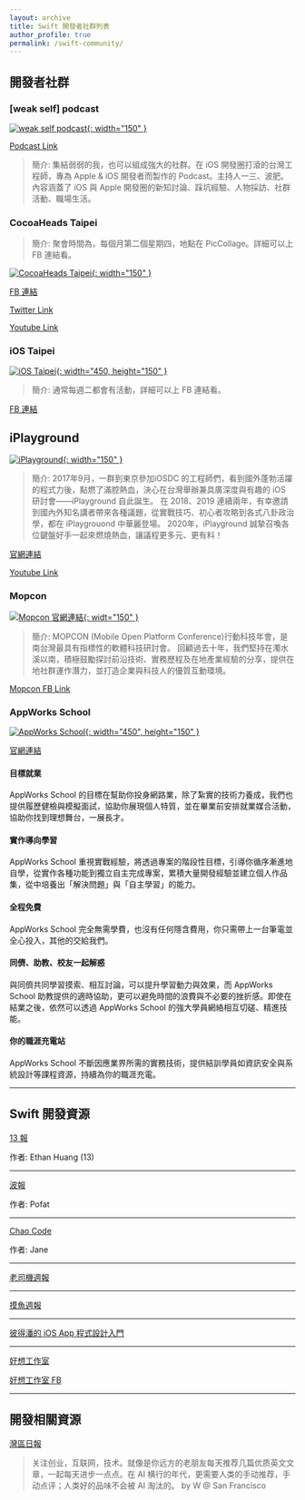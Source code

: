 ```yaml
---
layout: archive
title: Swift 開發者社群列表
author_profile: true
permalink: /swift-community/
---
```


## 開發者社群

### [weak self] podcast

[![weak self podcast](/assets/swift-community/icon_weak-self.jpeg){: width="150" }](https://weakself.dev)

[Podcast Link](https://weakself.dev/)

> 簡介:
集結弱弱的我，也可以組成強大的社群。在 iOS 開發圈打滾的台灣工程師，專為 Apple & iOS 開發者而製作的 Podcast。主持人一三、波肥。內容涵蓋了 iOS 與 Apple 開發圈的新知討論、踩坑經驗、人物採訪、社群活動、職場生活。

### CocoaHeads Taipei

> 簡介:
聚會時間為，每個月第二個星期四，地點在 PicCollage。詳細可以上 FB 連結看。

[![CocoaHeads Taipei](/assets/swift-community/icon_cocoaheads-Taipei.jpeg){: width="150" }](https://www.facebook.com/groups/cocoaheads.taipei)

[FB 連結](https://www.facebook.com/groups/cocoaheads.taipei)

[Twitter Link](https://twitter.com/CocoaHeads_TPE)

[Youtube Link](https://www.youtube.com/c/CocoaHeadsTaipei)

### iOS Taipei

[![iOS Taipei](/assets/swift-community/banner_ios-taipei.jpeg){: width="450, height="150" }](https://www.facebook.com/groups/ios.taipei)

> 簡介:
通常每週二都會有活動，詳細可以上 FB 連結看。

[FB 連結](https://www.facebook.com/groups/ios.taipei)

## iPlayground

[![iPlayground](/assets/swift-community/icon_iPlayground.jpeg){: width="150" }](https://www.facebook.com/groups/cocoaheads.taipei)

> 簡介:
2017年9月，一群到東京參加iOSDC 的工程師們，看到國外蓬勃活躍的程式力後，點燃了滿腔熱血，決心在台灣舉辦兼具廣深度與有趣的 iOS 研討會——iPlayground 自此誕生。
在 2018、2019 連續兩年，有幸邀請到國內外知名講者帶來各種議題，從實戰技巧、初心者攻略到各式八卦政治學，都在 iPlaygrouond 中華麗登場。
2020年，iPlayground 誠摯召喚各位鍵盤好手一起來燃燒熱血，讓議程更多元、更有料！

[官網連結](https://iplayground.io)

[Youtube Link](https://www.youtube.com/@iPlaygroundTaiwan)

### Mopcon

[![Mopcon 官網連結](/assets/swift-community/banner_mopCon.jpeg){: widt="150" }](https://mopcon.org/)

> 簡介:
MOPCON (Mobile Open Platform Conference)行動科技年會，是南台灣最具有指標性的軟體科技研討會。 回顧過去十年，我們堅持在濁水溪以南，積極鼓勵探討前沿技術、實務歷程及在地產業經驗的分享，提供在地社群運作潛力，並打造企業與科技人的優質互動環境。

[Mopcon FB Link](https://www.facebook.com/mopcon/)

### AppWorks School

[![AppWorks School](/assets/swift-community/banner_AppWorks-School.jpeg){: width="450", height="150" }](https://school.appworks.tw)

[官網連結](https://school.appworks.tw)

#### 目標就業
AppWorks School 的目標在幫助你投身網路業，除了紮實的技術力養成，我們也提供履歷健檢與模擬面試，協助你展現個人特質，並在畢業前安排就業媒合活動，協助你找到理想舞台，一展長才。

#### 實作導向學習
AppWorks School 重視實戰經驗，將透過專案的階段性目標，引導你循序漸進地自學，從實作各種功能到獨立自主完成專案，累積大量開發經驗並建立個人作品集，從中培養出「解決問題」與「自主學習」的能力。

#### 全程免費
AppWorks School 完全無需學費，也沒有任何隱含費用，你只需帶上一台筆電並全心投入，其他的交給我們。

#### 同儕、助教、校友一起解惑
與同儕共同學習摸索、相互討論，可以提升學習動力與效果，而 AppWorks School 助教提供的適時協助，更可以避免時間的浪費與不必要的挫折感。即使在結業之後，依然可以透過 AppWorks School 的強大學員網絡相互切磋、精進技能。

#### 你的職涯充電站
AppWorks School 不斷因應業界所需的實務技術，提供結訓學員如資訊安全與系統設計等課程資源，持續為你的職涯充電。

---

## Swift 開發資源

[13 報](https://www.ethanhuang13.com)

作者: Ethan Huang (13)

<hr>

[波報](https://pofat.substack.com)

作者: Pofat

<hr>

[Chao Code](https://www.youtube.com/@ChaoCode)

作者: Jane

<hr>

[老司機週報](https://github.com/SwiftOldDriver/iOS-Weekly)

<hr>

[摸魚週報](https://github.com/zhangferry/iOSWeeklyLearning)

<hr>

[彼得潘的 iOS App 程式設計入門](https://www.apppeterpan.com/)

<hr>

[好想工作室](https://goodideas-studio.com)

[好想工作室 FB](https://www.facebook.com/GoodideasStudio/?locale=zh_TW)

<hr>

## 開發相關資源

[灣區日報](https://www.wanqu.co)

> 关注创业，互联网，技术。就像是你远方的老朋友每天推荐几篇优质英文文章，一起每天进步一点点。在 AI 横行的年代，更需要人类的手动推荐，手动点评；人类好的品味不会被 AI 淘汰的。 by W @ San Francisco
